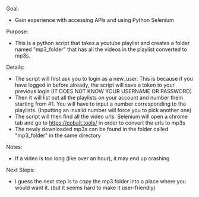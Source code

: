 Goal:
- Gain experience with accessing APIs and using Python Selenium

Purpose:
- This is a python script that takes a youtube playlist and creates a folder named "mp3_folder" that has all the videos in the playlist converted to mp3s.

Details:
- The script will first ask you to login as a new_user. This is because if you have logged in before already, the script will save a token to your previous login (IT DOES NOT KNOW YOUR USERNAME OR PASSWORD)
- Then it will list out all the playlists on your account and number them starting from #1. You will have to input a number corresponding to the playlists. (Inputting an invalid number will force you to pick another one)
- The script will then find all the video urls. Selenium will open a chrome tab and go to https://cobalt.tools/ in order to convert the urls to mp3s
- The newly downloaded mp3s can be found in the folder called "mp3_folder" in the same directory

Notes:
- If a video is too long (like over an hour), it may end up crashing

Next Steps:
- I guess the next step is to copy the mp3 folder into a place where you would want it. (but it seems hard to make it user-friendly)
